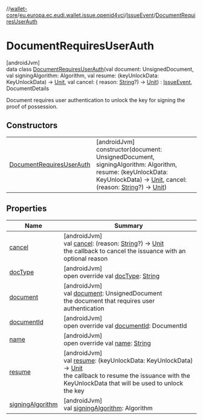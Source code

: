//[wallet-core](../../../../index.md)/[eu.europa.ec.eudi.wallet.issue.openid4vci](../../index.md)/[IssueEvent](../index.md)/[DocumentRequiresUserAuth](index.md)

# DocumentRequiresUserAuth

[androidJvm]\
data class [DocumentRequiresUserAuth](index.md)(val document: UnsignedDocument, val
signingAlgorithm: Algorithm, val resume: (keyUnlockData: KeyUnlockData)
-&gt; [Unit](https://kotlinlang.org/api/latest/jvm/stdlib/kotlin/-unit/index.html), val cancel: (
reason: [String](https://kotlinlang.org/api/latest/jvm/stdlib/kotlin/-string/index.html)?)
-&gt; [Unit](https://kotlinlang.org/api/latest/jvm/stdlib/kotlin/-unit/index.html)) : [IssueEvent](../index.md),
DocumentDetails

Document requires user authentication to unlock the key for signing the proof of possession.

## Constructors

|                                                             |                                                                                                                                                                                                                                                                                                                                                                                                         |
|-------------------------------------------------------------|---------------------------------------------------------------------------------------------------------------------------------------------------------------------------------------------------------------------------------------------------------------------------------------------------------------------------------------------------------------------------------------------------------|
| [DocumentRequiresUserAuth](-document-requires-user-auth.md) | [androidJvm]<br>constructor(document: UnsignedDocument, signingAlgorithm: Algorithm, resume: (keyUnlockData: KeyUnlockData) -&gt; [Unit](https://kotlinlang.org/api/latest/jvm/stdlib/kotlin/-unit/index.html), cancel: (reason: [String](https://kotlinlang.org/api/latest/jvm/stdlib/kotlin/-string/index.html)?) -&gt; [Unit](https://kotlinlang.org/api/latest/jvm/stdlib/kotlin/-unit/index.html)) |

## Properties

| Name                                                                              | Summary                                                                                                                                                                                                                                                                                |
|-----------------------------------------------------------------------------------|----------------------------------------------------------------------------------------------------------------------------------------------------------------------------------------------------------------------------------------------------------------------------------------|
| [cancel](cancel.md)                                                               | [androidJvm]<br>val [cancel](cancel.md): (reason: [String](https://kotlinlang.org/api/latest/jvm/stdlib/kotlin/-string/index.html)?) -&gt; [Unit](https://kotlinlang.org/api/latest/jvm/stdlib/kotlin/-unit/index.html)<br>the callback to cancel the issuance with an optional reason |
| [docType](../-document-deferred/index.md#-1539120442%2FProperties%2F1615067946)   | [androidJvm]<br>open override val [docType](../-document-deferred/index.md#-1539120442%2FProperties%2F1615067946): [String](https://kotlinlang.org/api/latest/jvm/stdlib/kotlin/-string/index.html)                                                                                    |
| [document](document.md)                                                           | [androidJvm]<br>val [document](document.md): UnsignedDocument<br>the document that requires user authentication                                                                                                                                                                        |
| [documentId](../-document-deferred/index.md#-811584596%2FProperties%2F1615067946) | [androidJvm]<br>open override val [documentId](../-document-deferred/index.md#-811584596%2FProperties%2F1615067946): DocumentId                                                                                                                                                        |
| [name](../-document-deferred/index.md#686046743%2FProperties%2F1615067946)        | [androidJvm]<br>open override val [name](../-document-deferred/index.md#686046743%2FProperties%2F1615067946): [String](https://kotlinlang.org/api/latest/jvm/stdlib/kotlin/-string/index.html)                                                                                         |
| [resume](resume.md)                                                               | [androidJvm]<br>val [resume](resume.md): (keyUnlockData: KeyUnlockData) -&gt; [Unit](https://kotlinlang.org/api/latest/jvm/stdlib/kotlin/-unit/index.html)<br>the callback to resume the issuance with the KeyUnlockData that will be used to unlock the key                           |
| [signingAlgorithm](signing-algorithm.md)                                          | [androidJvm]<br>val [signingAlgorithm](signing-algorithm.md): Algorithm                                                                                                                                                                                                                |

